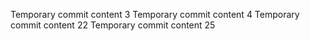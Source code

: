 Temporary commit content 3
Temporary commit content 4
Temporary commit content 22
Temporary commit content 25

